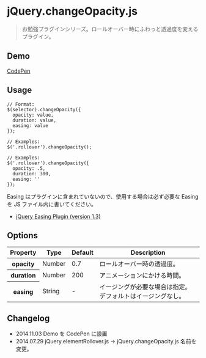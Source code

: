 # jQuery.changeOpacity.js

> お勉強プラグインシリーズ。ロールオーバー時にふわっと透過度を変えるプラグイン。


## Demo

[CodePen](http://codepen.io/akey/pen/KdCle)


## Usage

    // Format:
    $(selector).changeOpacity({
      opacity: value,
      duration: value,
      easing: value
    });

    // Examples:
    $('.rollover').changeOpacity();

    // Examples:
    $('.rollover').changeOpacity({
      opacity: .5,
      duration: 300,
      easing: ''
    });

Easing はプラグインに含まれていないので、使用する場合は必ず必要な Easing を JS ファイル内に書いてください。

* [jQuery Easing Plugin (version 1.3)](http://gsgd.co.uk/sandbox/jquery/easing/)


## Options

<table>
  <thead>
    <tr>
      <th>Property</th>
      <th>Type</th>
      <th>Default</th>
      <th>Description</th>
    </tr>
  </thead>
  <tbody>
    <tr>
      <th>opacity</th>
      <td>Number</td>
      <td>0.7</td>
      <td>ロールオーバー時の透過度。</td>
    </tr>
    <tr>
      <th>duration</th>
      <td>Number</td>
      <td>200</td>
      <td>アニメーションにかける時間。</td>
    </tr>
    <tr>
      <th>easing</th>
      <td>String</td>
      <td>-</td>
      <td>イージングが必要な場合は指定。デフォルトはイージングなし。</td>
    </tr>
  </tbody>
</table>


## Changelog

* 2014.11.03 Demo を CodePen に設置
* 2014.07.29 jQuery.elementRollover.js -> jQuery.changeOpacity.js 名前を変更。
